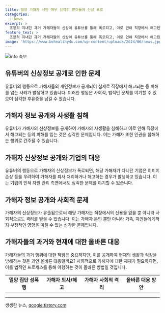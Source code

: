 ```yaml
---
title: 밀양 가해자 사안 매우 심각히 받아들여 신상 폭로
categories:
  - News
excerpt: >
  조용히 지내던 과거 가해자들의 신상이 유튜브를 통해 폭로되고, 이로 인해 직장에서 해고된 사례들이 속출하고 있다. 지목된 가해자들은 퇴직 처리를 받거나 일자리를 잃었고, 이에 대한 논란이 터지고 있다. 2004년 밀양 집단 성폭행 사건으로 유명한 유튜버 전투토끼는 가해자들의 신상 정보를 공개하고, 이에 따른 비난과 논란이 계속되고 있다. 해당 기업들은 사회적 책임을 다하겠다며 입장을 밝혀 논란은 더욱 거세지고 있다.
feature_text: >
  조용히 지내던 과거 가해자들의 신상이 유튜브를 통해 폭로되고, 이로 인해 직장에서 해고된 사례들이 속출하고 있다. 지목된 가해자들은 퇴직 처리를 받거나 일자리를 잃었고, 이에 대한 논란이 터지고 있다. 2004년 밀양 집단 성폭행 사건으로 유명한 유튜버 전투토끼는 가해자들의 신상 정보를 공개하고, 이에 따른 비난과 논란이 계속되고 있다. 해당 기업들은 사회적 책임을 다하겠다며 입장을 밝혀 논란은 더욱 거세지고 있다.
image: 'https://www.behealthy4u.com/wp-content/uploads/2024/06/news.jpg'
---
```


<p><img src="https://www.behealthy4u.com/wp-content/uploads/2024/06/news.jpg" alt="info 속보" /></p>

<h2 data-ke-size="size26">유튜버의 신상정보 공개로 인한 문제</h2>

<p data-ke-size="size16">유튜버의 행동으로 가해자들의 개인정보가 공개되어 실제로 직장에서 해고되는 등 피해를 입는 사례가 발생하고 있습니다. 이러한 행동은 사회적, 법적인 문제를 야기할 수 있으며 심각한 후유증을 남길 수 있습니다.</p>

<h2 data-ke-size="size26">가해자 정보 공개와 사생활 침해</h2>

<p data-ke-size="size16">유튜버가 가해자의 신상정보를 공개하여 가해자의 사생활을 침해하고 이로 인해 직장에서 해고되는 등의 피해를 입는 것은 심각한 문제입니다. 이는 가해자 또한 인권을 침해하는 행위로 간주될 수 있습니다.</p>

<h2 data-ke-size="size26">가해자 신상정보 공개와 기업의 대응</h2>

<p data-ke-size="size16">유튜버의 행동으로 가해자의 신상정보가 폭로되면, 해당 가해자가 다니던 기업은 이미지 손상 등을 우려하여 가해자를 퇴사 처리하거나 해고하는 경우가 발생하고 있습니다. 이는 기업의 인적 자원 관리 측면에서도 심각한 문제를 야기할 수 있습니다.</p>

<h2 data-ke-size="size26">가해자 정보 공개와 사회적 문제</h2>

<p data-ke-size="size16">가해자의 신상정보가 유출됨으로써 해당 가해자는 직장에서의 신용을 잃을 뿐 아니라 사회적으로도 격리를 받을 수 있습니다. 이는 가해자 본인 뿐만 아니라 가족, 지인들에게까지 부정적인 영향을 미칠 수 있는 심각한 문제입니다.</p>

<h2 data-ke-size="size26">가해자들의 과거와 현재에 대한 올바른 대응</h2>

<p data-ke-size="size16">가해자들의 과거 행위에 대한 책임은 중요하지만, 이를 공개하여 현재의 생활과 직장을 방해하는 것은 과연 올바른 대응일까요? 사회적으로 가해자에 대한 제재가 필요하다면, 이를 법적인 프로세스를 통해 이행하는 것이 올바른 방법일 것입니다.</p>

<table>
    <tr>
        <td style="text-align: center; height: 17px;"><b>밀양 집단 성폭행</b></td>
        <td style="text-align: center; height: 17px;"><b>가해자 퇴사/해고</b></td>
        <td style="text-align: center; height: 17px;"><b>가해자 사회적 격리</b></td>
        <td style="text-align: center; height: 17px;"><b>올바른 대응 방안</b></td>
    </tr>
</table>

<p><hr></p>
생생한 뉴스, <a href="https://qoogle.tistory.com" rel="dofollow">qoogle.tistory.com</a>


